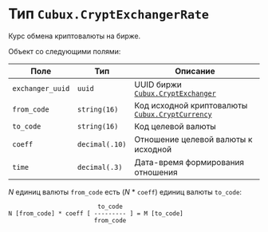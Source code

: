 Тип `Cubux.CryptExchangerRate`
==============================

Курс обмена криптовалюты на бирже.

Объект со следующими полями:

Поле             | Тип            | Описание
---------------- | -------------- | --------
`exchanger_uuid` | `uuid`         | UUID биржи [`Cubux.CryptExchanger`][Cubux.CryptExchanger]
`from_code`      | `string(16)`   | Код исходной криптовалюты [`Cubux.CryptCurrency`][Cubux.CryptCurrency]
`to_code`        | `string(16)`   | Код целевой валюты
`coeff`          | `decimal(.10)` | Отношение целевой валюты к исходной
`time`           | `decimal(.3)`  | Дата-время формирования отношения

_N_ единиц валюты `from_code` есть (_N_ * `coeff`) единиц валюты
`to_code`:

                             to_code
    N [from_code] * coeff [ --------- ] = M [to_code]
                            from_code


[Cubux.CryptCurrency]: ../global/crypt-currency.md
[Cubux.CryptExchanger]: ./crypt-exchanger.md
